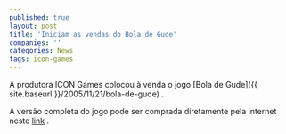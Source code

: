 ```yaml
---
published: true
layout: post
title: 'Iniciam as vendas do Bola de Gude'
companies: ''
categories: News
tags: icon-games
---
```

A produtora ICON Games colocou à venda o jogo [Bola de Gude]({{ site.baseurl }}/2005/11/21/bola-de-gude)
.

A versão completa do jogo pode ser comprada diretamente pela internet neste <a href="http://www.icongames.com.br/gude.htm" target="_blank">link</a>
.